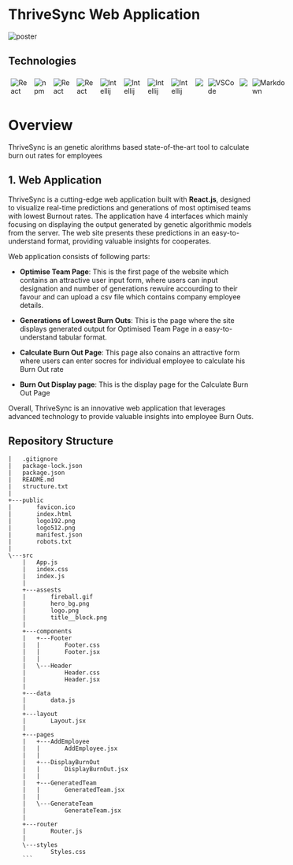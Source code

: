 # ThriveSync Web Application
![poster](https://github.com/CM4601/thrive-sync-frontend/assets/93707378/45f34e9a-b81f-4542-b05f-c1efeddbb7bb)


## Technologies
<div style="display:flex; margin: auto;">

  <img style="margin:5px;" src="https://img.shields.io/badge/react-%2320232a.svg?style=for-the-badge&logo=react&logoColor=%2361DAFB" alt="React">
  <img style="margin:5px;" src="https://img.shields.io/badge/NPM-%23CB3837.svg?style=for-the-badge&logo=npm&logoColor=white" alt="npm">
  <img style="margin:5px;" src="https://img.shields.io/badge/redux-%23593d88.svg?style=for-the-badge&logo=redux&logoColor=white" alt="React">
  <img style="margin:5px;" src="https://img.shields.io/badge/figma-%23F24E1E.svg?style=for-the-badge&logo=figma&logoColor=white" alt="React">
  <img style="margin:5px;" src="https://img.shields.io/badge/html5-%23E34F26.svg?style=for-the-badge&logo=html5&logoColor=white" alt="Intellij">
  <img style="margin:5px;" src="https://img.shields.io/badge/css3-%231572B6.svg?style=for-the-badge&logo=css3&logoColor=white" alt="Intellij">
  <img style="margin:5px;" src="https://img.shields.io/badge/javascript-%23323330.svg?style=for-the-badge&logo=javascript&logoColor=%23F7DF1E" alt="Intellij">
  <img style="margin:5px;" src="https://img.shields.io/badge/python-3670A0?style=for-the-badge&logo=python&logoColor=ffdd54" alt="Intellij">
  <img style="margin:5px;" src="https://img.shields.io/badge/azure-%230072C6.svg?style=for-the-badge&logo=microsoftazure&logoColor=white">
  <img style="margin:5px;" src="https://img.shields.io/badge/Visual%20Studio%20Code-0078d7.svg?style=for-the-badge&logo=visual-studio-code&logoColor=white" alt="VSCode">
  <img style="margin:5px;" src="https://img.shields.io/badge/pycharm-143?style=for-the-badge&logo=pycharm&logoColor=black&color=black&labelColor=green">
  <img style="margin:5px;" src="https://img.shields.io/badge/markdown-%23000000.svg?style=for-the-badge&logo=markdown&logoColor=white" alt="Markdown">

</div>

# Overview
ThriveSync is an genetic alorithms based state-of-the-art tool to calculate burn out rates for employees 

## 1. Web Application

ThriveSync is a  cutting-edge web application built with **React.js**, designed to visualize real-time predictions and generations of most optimised teams with lowest Burnout rates. The application have 4 interfaces which mainly focusing on displaying the output generated by genetic algorithmic models from the server. The web site presents these predictions in an easy-to-understand format, providing valuable insights for cooperates.

Web application consists of following parts:

- **Optimise Team Page**:
This is the first page of the website which contains an attractive user input form, where users can input designation and number of generations rewuire accourding to their favour and can upload a csv file which contains company employee details.

- **Generations of Lowest Burn Outs**:
This is the page where the site displays generated output for Optimised Team Page in a easy-to-understand tabular format.

- **Calculate Burn Out Page**:
This page also conains an attractive form where users can enter socres for individual employee to calculate his Burn Out rate

- **Burn Out Display page**:
This is the display page for the Calculate Burn Out Page

Overall, ThriveSync is an innovative web application that leverages advanced technology to provide valuable insights into employee Burn Outs.

## Repository Structure
```
|   .gitignore
|   package-lock.json
|   package.json
|   README.md
|   structure.txt
|   
+---public
|       favicon.ico
|       index.html
|       logo192.png
|       logo512.png
|       manifest.json
|       robots.txt
|       
\---src
    |   App.js
    |   index.css
    |   index.js
    |   
    +---assests
    |       fireball.gif
    |       hero_bg.png
    |       logo.png
    |       title__block.png
    |       
    +---components
    |   +---Footer
    |   |       Footer.css
    |   |       Footer.jsx
    |   |       
    |   \---Header
    |           Header.css
    |           Header.jsx
    |           
    +---data
    |       data.js
    |       
    +---layout
    |       Layout.jsx
    |       
    +---pages
    |   +---AddEmployee
    |   |       AddEmployee.jsx
    |   |       
    |   +---DisplayBurnOut
    |   |       DisplayBurnOut.jsx
    |   |       
    |   +---GeneratedTeam
    |   |       GeneratedTeam.jsx
    |   |       
    |   \---GenerateTeam
    |           GenerateTeam.jsx
    |           
    +---router
    |       Router.js
    |       
    \---styles
            Styles.css
    ```
